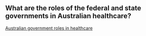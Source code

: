 <h2>What are the roles of the federal and state governments in Australian healthcare?</h2>
<p><a class="" title="Link" href="https://youtu.be/WjnqoTOGNZU" target="_blank" rel="noopener">Australian government roles in healthcare</a></p>
